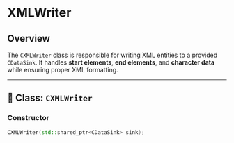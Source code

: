 # XMLWriter

## Overview
The `CXMLWriter` class is responsible for writing XML entities to a provided `CDataSink`. It handles **start elements**, **end elements**, and **character data** while ensuring proper XML formatting.

---

## 📌 **Class: `CXMLWriter`**
### **Constructor**
```cpp
CXMLWriter(std::shared_ptr<CDataSink> sink);
